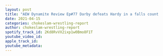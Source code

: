 ```yaml
---
layout: post
title: "AEW Dynamite Review Ep#77 Darby defeats Hardy in a falls count anywhere, Mike Tyson becomes an official member of Inner Circle, Ivelisse fired from AEW!"
date: 2021-04-15
categories: chokeslam-wrestling-report
author: chokeslam-wrestling-report
spotify_track_id: 2Kd8RvVX2ixp1w0Bmo8F1T
youtube_video_id: 
apple_track_id: 
youtube_metadata: 
---
```

